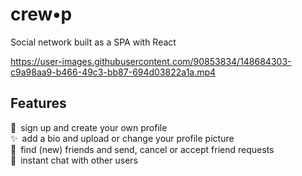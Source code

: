 # crew•p

Social network built as a SPA with React

https://user-images.githubusercontent.com/90853834/148684303-c9a98aa9-b466-49c3-bb87-694d03822a1a.mp4  

## Features
🗿&ensp;sign up and create your own profile   
✨&ensp;add a bio and upload or change your profile picture   
👋&ensp;find (new) friends and send, cancel or accept friend requests  
💬&ensp;instant chat with other users   

## 

